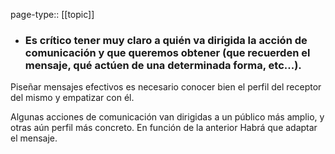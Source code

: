page-type:: [[topic]]
- ### Es crítico tener muy claro a quién va dirigida la acción de comunicación y que queremos obtener (que recuerden el mensaje, qué actúen de una determinada forma, etc...).

Piseñar mensajes efectivos es necesario conocer bien el perfil del receptor del mismo y empatizar con él.

Algunas acciones de comunicación van dirigidas a un público más amplio, y otras aún perfil más concreto. En función de la anterior Habrá que adaptar el mensaje.


